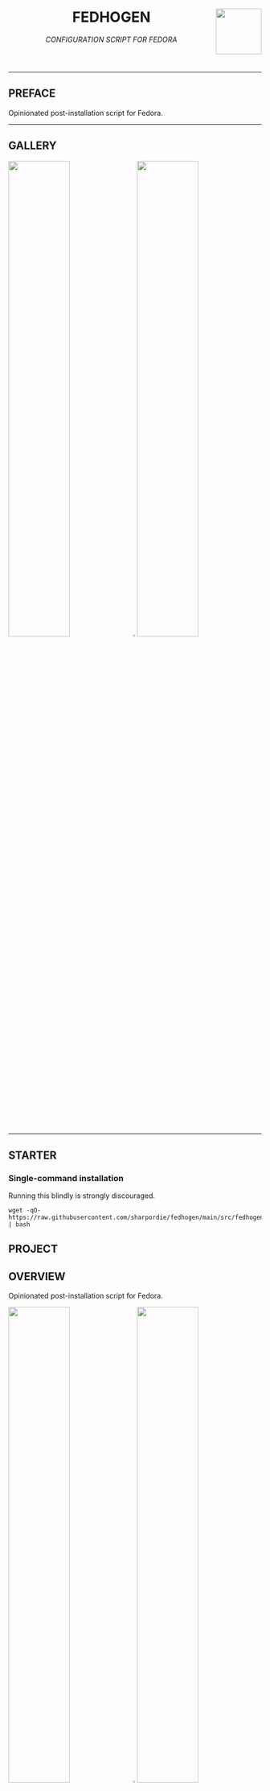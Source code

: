 <header>
<a href="../.."><img align="right" height="91" src="https://user-images.githubusercontent.com/72373746/202393603-e66ea89a-3af1-4c0d-b666-ec86572bebac.png"></a>
<h1>FEDHOGEN</h1>
<em>CONFIGURATION SCRIPT FOR FEDORA</em>
</header>

---

## PREFACE

Opinionated post-installation script for Fedora.

---

## GALLERY

<img src="https://fakeimg.pl/852x480/000/fff" width="49.25%"/><img src="https://upload.wikimedia.org/wikipedia/commons/c/ca/1x1.png" width="1.5%"/><img src="https://fakeimg.pl/852x480/000/fff" width="49.25%"/>

---

## STARTER

### Single-command installation

Running this blindly is strongly discouraged.

```shell
wget -qO- https://raw.githubusercontent.com/sharpordie/fedhogen/main/src/fedhogen.sh | bash
```

## PROJECT

## OVERVIEW

Opinionated post-installation script for Fedora.

<img src="https://fakeimg.pl/852x480/000/fff" width="49.25%"/><img src="https://upload.wikimedia.org/wikipedia/commons/c/ca/1x1.png" width="1.5%"/><img src="https://fakeimg.pl/852x480/000/fff" width="49.25%"/>

## GUIDANCE

Running this blindly is strongly discouraged.

```shell
wget -qO- https://raw.githubusercontent.com/sharpordie/fedhogen/main/src/fedhogen.sh | bash
```
